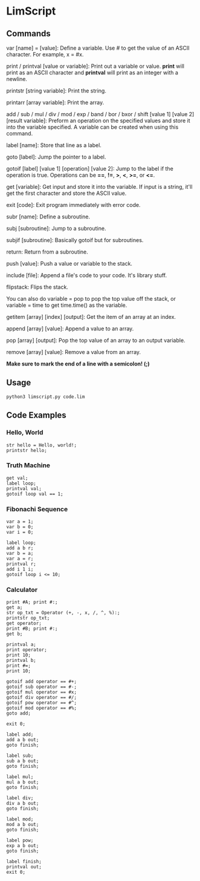 # LimScript

## Commands

var \[name] = \[value]: Define a variable. Use # to get the value of an ASCII character. For example, x = #x.

print / printval \[value or variable]: Print out a variable or value. **print** will print as an ASCII character and **printval** will print as an integer with a newline.

printstr \[string variable]: Print the string.

printarr \[array variable]: Print the array.

add / sub / mul / div / mod / exp / band / bor / bxor / shift \[value 1] \[value 2] \[result variable]: Preform an operation on the specified values and store it into the variable specified. A variable can be created when using this command.

label \[name]: Store that line as a label.

goto \[label]: Jump the pointer to a label.

gotoif \[label] \[value 1] \[operation] \[value 2]: Jump to the label if the operation is true. Operations can be **==**, **!=**, **>**, **<**, **>=**, or **<=**.

get \[variable]: Get input and store it into the variable. If input is a string, it'll get the first character and store the ASCII value.

exit \[code]: Exit program immediately with error code.

subr \[name]: Define a subroutine.

subj \[subroutine]: Jump to a subroutine.

subjif \[subroutine]: Basically gotoif but for subroutines.

return: Return from a subroutine.

push \[value]: Push a value or variable to the stack.

include \[file]: Append a file's code to your code. It's library stuff.

flipstack: Flips the stack.

You can also do variable = pop to pop the top value off the stack, or variable = time to get time.time() as the variable.

getitem \[array] \[index] \[output]: Get the item of an array at an index.

append \[array] \[value]: Append a value to an array.

pop \[array] \[output]: Pop the top value of an array to an output variable.

remove \[array] \[value]: Remove a value from an array.

**Make sure to mark the end of a line with a semicolon! (;)**

## Usage

`python3 limscript.py code.lim`

## Code Examples

### Hello, World
```
str hello = Hello, world!;
printstr hello;
```
### Truth Machine
```
get val;
label loop;
printval val;
gotoif loop val == 1;
```
### Fibonachi Sequence
```
var a = 1;
var b = 0;
var i = 0;

label loop;
add a b r;
var b = a;
var a = r;
printval r;
add i 1 i;
gotoif loop i <= 10;
```
### Calculator
```
print #A; print #:;
get a;
str op_txt = Operator (+, -, x, /, ^, %):;
printstr op_txt;
get operator;
print #B; print #:;
get b;

printval a;
print operator;
print 10;
printval b;
print #=;
print 10;

gotoif add operator == #+;
gotoif sub operator == #-;
gotoif mul operator == #x;
gotoif div operator == #/;
gotoif pow operator == #^;
gotoif mod operator == #%;
goto add;

exit 0;

label add;
add a b out;
goto finish;

label sub;
sub a b out;
goto finish;

label mul;
mul a b out;
goto finish;

label div;
div a b out;
goto finish;

label mod;
mod a b out;
goto finish;

label pow;
exp a b out;
goto finish;

label finish;
printval out;
exit 0;
```
